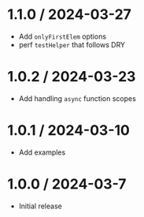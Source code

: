 1.1.0 / 2024-03-27
===================
* Add `onlyFirstElem` options
* perf `testHelper` that follows DRY

1.0.2 / 2024-03-23
===================
* Add handling `async` function scopes

1.0.1 / 2024-03-10
===================
* Add examples

1.0.0 / 2024-03-7
===================
* Initial release